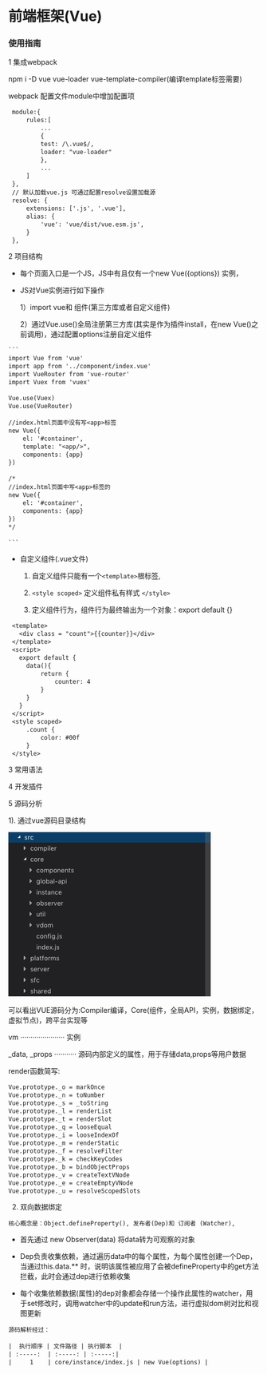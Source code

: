 # 前端框架(Vue)

### 使用指南

   1 集成webpack

   npm i -D vue  vue-loader vue-template-compiler(编译template标签需要)

   webpack 配置文件module中增加配置项

   ```
    module:{
        rules:[
            ...
            {
            test: /\.vue$/,
            loader: "vue-loader"
            },
            ...
        ]
    },
    // 默认加载vue.js 可通过配置resolve设置加载源
    resolve: {
        extensions: ['.js', '.vue'],
        alias: {
            'vue': 'vue/dist/vue.esm.js',
        }
    },

   ```

   2 项目结构

   * 每个页面入口是一个JS，JS中有且仅有一个new Vue({options}) 实例，
       
   * JS对Vue实例进行如下操作
         
     1）import vue和 组件(第三方库或者自定义组件)
         
     2）通过Vue.use()全局注册第三方库(其实是作为插件install，在new Vue()之前调用)，通过配置options注册自定义组件

    ```
    import Vue from 'vue'
    import app from '../component/index.vue'
    import VueRouter from 'vue-router'
    import Vuex from 'vuex'

    Vue.use(Vuex)
    Vue.use(VueRouter)

    //index.html页面中没有写<app>标签
    new Vue({
        el: '#container',
        template: "<app/>",
        components: {app}
    })

    /*
    //index.html页面中写<app>标签的
    new Vue({
        el: '#container',
        components: {app}
    })
    */

    ```
    
   * 自定义组件(.vue文件)

        1) 自定义组件只能有一个```<template>```根标签,

        2) ```<style scoped>``` 定义组件私有样式 ```</style>```

        3) <script></script> 定义组件行为，组件行为最终输出为一个对象：export default {}

   ```
    <template>
      <div class = "count">{{counter}}</div>
    </template>
    <script>
      export default {
        data(){
            return {
                counter: 4
            }
        }
      }
    </script>
    <style scoped>
        .count {
            color: #00f
        }
    </style>

   ```

3 常用语法

4 开发插件

5 源码分析

   1). 通过vue源码目录结构
   
   ![目录结构](../images/vue.png) 
   
   可以看出VUE源码分为:Compiler编译，Core(组件，全局API，实例，数据绑定，虚拟节点)，跨平台实现等

   vm ······················ 实例

   _data, _props ··········· 源码内部定义的属性，用于存储data,props等用户数据


   render函数简写:

    Vue.prototype._o = markOnce
    Vue.prototype._n = toNumber
    Vue.prototype._s = _toString
    Vue.prototype._l = renderList
    Vue.prototype._t = renderSlot
    Vue.prototype._q = looseEqual
    Vue.prototype._i = looseIndexOf
    Vue.prototype._m = renderStatic
    Vue.prototype._f = resolveFilter
    Vue.prototype._k = checkKeyCodes
    Vue.prototype._b = bindObjectProps
    Vue.prototype._v = createTextVNode
    Vue.prototype._e = createEmptyVNode
    Vue.prototype._u = resolveScopedSlots
 
  2) 双向数据绑定

    核心概念是：Object.defineProperty(), 发布者(Dep)和 订阅者 (Watcher), 

   * 首先通过 new Observer(data) 将data转为可观察的对象
    
   * Dep负责收集依赖，通过遍历data中的每个属性，为每个属性创建一个Dep，当通过this.data.** 时，说明该属性被应用了会被defineProperty中的get方法拦截，此时会通过dep进行依赖收集

   * 每个收集依赖数据(属性)的dep对象都会存储一个操作此属性的watcher，用于set修改时，调用watcher中的update和run方法，进行虚拟dom树对比和视图更新



    源码解析经过：

    |  执行顺序 | 文件路径 | 执行脚本  |
    | :-----:  | :-----: | :-----:|
    |     1    | core/instance/index.js | new Vue(options) |
